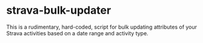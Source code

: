 # strava-bulk-updater

This is a rudimentary, hard-coded, script for bulk updating attributes of your Strava activities based on a date range and activity type. 
